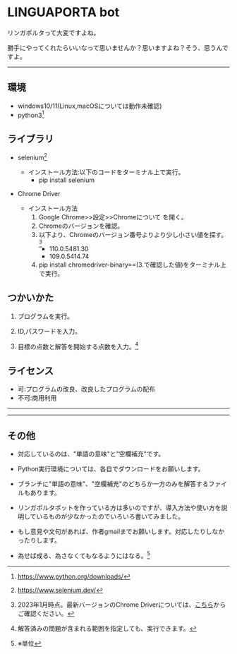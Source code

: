 # LINGUAPORTA bot

リンガポルタって大変ですよね。

勝手にやってくれたらいいなって思いませんか？思いますよね？そう、思うんですよ。

---

## 環境

- windows10/11(Linux,macOSについては動作未確認)
- python3[^1]

## ライブラリ

- selenium[^2]
  - インストール方法:以下のコードをターミナル上で実行。
    - pip install selenium

- Chrome Driver
  - インストール方法
    1. Google Chrome>>設定>>Chromeについて を開く。
    2. Chromeのバージョンを確認。
    3. 以下より、Chromeのバージョン番号よりより少し小さい値を探す。[^3]
       - 110.0.5481.30
       - 109.0.5414.74
    4. pip install chromedriver-binary==(3.で確認した値)をターミナル上で実行。

## つかいかた

1. プログラムを実行。

2. ID,パスワードを入力。

3. 目標の点数と解答を開始する点数を入力。[^4]

## ライセンス

- 可:プログラムの改良、改良したプログラムの配布
- 不可:商用利用

---

---

## その他

- 対応しているのは、"単語の意味"と"空欄補充"です。

- Python実行環境については、各自でダウンロードをお願いします。

- ブランチに"単語の意味"、"空欄補充"のどちらか一方のみを解答するファイルもあります。

- リンガポルタボットを作っている方は多いのですが、導入方法や使い方を説明しているものが少なかったのでいろいろ書いてみました。

- もし意見や文句があれば、作者gmailまでお願いします。対応したりしなかったりします。

- 為せば成る、為さなくてもなるようにはなる。[^5]

[^1]:https://www.python.org/downloads/
[^2]:https://www.selenium.dev/
[^3]:2023年1月時点。最新バージョンのChrome Driverについては、[こちら](https://chromedriver.chromium.org/home)からご確認ください。
[^4]:解答済みの問題が含まれる範囲を指定しても、実行できます。
[^5]:※単位
